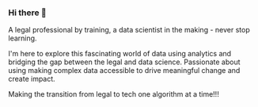 ### Hi there 👋

A legal professional by training, a data scientist in the making - never stop learning. 

I'm here to explore this fascinating world of data using analytics and bridging the gap between the legal and data science. Passionate about using making complex data accessible to drive meaningful change and create impact. 

Making the transition from legal to tech one algorithm at a time!!!


<!--
**jhnguyen168/jhnguyen168** is a ✨ _special_ ✨ repository because its `README.md` (this file) appears on your GitHub profile.

Here are some ideas to get you started:

- 🔭 I’m currently working on ...
- 🌱 I’m currently learning ...
- 👯 I’m looking to collaborate on ...
- 🤔 I’m looking for help with ...
- 💬 Ask me about ...
- 📫 How to reach me: ...
- 😄 Pronouns: ...
- ⚡ Fun fact: ...
-->
